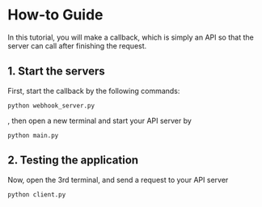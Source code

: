 # How-to Guide

In this tutorial, you will make a callback, which is simply an API so that the server can call after finishing the request.

## 1. Start the servers

First, start the callback by the following commands:

```shell
python webhook_server.py
```

, then open a new terminal and start your API server by

```shell
python main.py
```

## 2. Testing the application

Now, open the 3rd terminal, and send a request to your API server

```shell
python client.py
```
